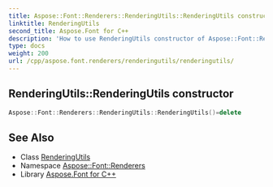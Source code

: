 ```yaml
---
title: Aspose::Font::Renderers::RenderingUtils::RenderingUtils constructor
linktitle: RenderingUtils
second_title: Aspose.Font for C++
description: 'How to use RenderingUtils constructor of Aspose::Font::Renderers::RenderingUtils class in C++.'
type: docs
weight: 200
url: /cpp/aspose.font.renderers/renderingutils/renderingutils/
---
```

## RenderingUtils::RenderingUtils constructor




```cpp
Aspose::Font::Renderers::RenderingUtils::RenderingUtils()=delete
```

## See Also

* Class [RenderingUtils](../)
* Namespace [Aspose::Font::Renderers](../../)
* Library [Aspose.Font for C++](../../../)
